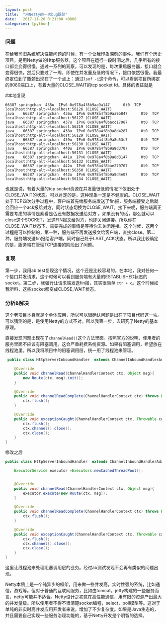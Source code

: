 ```yaml
---
layout: post
title:  "用Netty的一次bug跟踪"
date:   2017-11-20 0:21:00 +0800
categories: [python]
---
```


### 问题
在给我司旧系统解决性能问题的时候，有一个让我印象深刻的事件。我们有个历史项目，是用Netty做的Http服务器，这个项目在运行一段时间之后，几乎所有的接口都会变得很慢。通过一系列的观察，可以发现的是，每次重启服务器，接口就会变得很快，然后只要过了一周，即使在并发量及低的情况下，接口依然很慢。我最终定位到了瓶颈出现在了一个点上：通过`lsof -i`这个命令，可以看到项目所绑定的8080端口上，有着大量的CLOSE_WAIT的tcp socket fd。具体的表征就是

#本地复现
```shell
66387 springchan  435u  IPv6 0x978a4f8b9aa9a147      0t0  TCP localhost:http-alt->localhost:56126 (CLOSE_WAIT)
java    66387 springchan  436u  IPv6 0x978a4f8b9aa9b847      0t0  TCP localhost:http-alt->localhost:56127 (CLOSE_WAIT)
java    66387 springchan  437u  IPv6 0x978a4f8bacc17987      0t0  TCP localhost:http-alt->localhost:56319 (CLOSE_WAIT)
java    66387 springchan  438u  IPv6 0x978a4f8b9a8d4287      0t0  TCP localhost:http-alt->localhost:56129 (CLOSE_WAIT)
java    66387 springchan  439u  IPv6 0x978a4f8b9a8d53c7      0t0  TCP localhost:http-alt->localhost:56130 (CLOSE_WAIT)
java    66387 springchan  440u  IPv6 0x978a4f8b9a8d3707      0t0  TCP localhost:http-alt->localhost:56131 (CLOSE_WAIT)
java    66387 springchan  441u  IPv6 0x978a4f8b9a8d3147      0t0  TCP localhost:http-alt->localhost:56132 (CLOSE_WAIT)
java    66387 springchan  442u  IPv6 0x978a4f8bae270707      0t0  TCP localhost:http-alt->localhost:56350 (CLOSE_WAIT)
java    66387 springchan  443u  IPv6 0x978a4f8b9a8d4e07      0t0  TCP localhost:http-alt->localhost:56134 (CLOSE_WAIT)
```

也就是说，有着大量的tcp socket资源在并发量很低的情况下依旧处于CLOSE_WAIT的状态。可以肯定的是，这种现象一定是不健康的。CLOSE_WAIT处于TCP四次分手过程中，客户端首先给服务端发送了fin报，服务端接受之后就会回应一个ack报给对方，同时状态切换为CLOSE_WAIT。接下来呢，服务端真正需要考虑的事情是察看是否还有数据发送给对方 ，如果没有的话，那么就可以close这个SOCKET，发送FIN报文给对方，也即关闭连接。所以你在CLOSE_WAIT状态下，需要完成的事情是等待你去关闭连接。这个时候，这两个过程是可以控制的，第一种，服务端不再发送报文给客户端，直接close。第二种，服务端发送fin报给客户端，同时自己处于LAST_ACK状态。所以我比较确定的是，服务端在管理TCP连接的阶段出了问题。

### 复现
第一步，我用ab test复现这个情况，这个还是比较容易的。在本地，我对任何一个接口并发请求，这个时候可以看到服务端有大量的ESTABLISHED状态的socket。第二步，我强行让请求端发送fin报，其实很简单:`ctr + c`。这个时候如我所料，这些socket都变成CLOSE_WAIT状态。

### 分析&解决
这个老项目本身就是个单体应用，所以可以很确认问题是出在了项目代码这一块。可以猜测的是，是使用Netty的方式不对。所以我第一步，去研究了Netty的基本原理。

直接发现问题出现在了`channelRead()`这个方法里面。按照官方的说明，使用者的服务里面不应该有阻塞调用。这会严重耗费系统资源。如果有阻塞调用，希望放在线程池里。所以我将项目中的阻塞调用层，统一用了线程池来管理。

```java
 public class HttpServerInboundHandler  extends ChannelInboundHandlerAdapter{

    @Override
    public void channelRead(ChannelHandlerContext ctx, Object msg){
        new Route(ctx, msg).init();
    }

    @Override
    public void channelReadComplete(ChannelHandlerContext ctx) throws Exception {
        ctx.flush();
    }

    @Override
    public void exceptionCaught(ChannelHandlerContext ctx, Throwable cause) {
    	ctx.flush();
        ctx.channel().close();
        ctx.close();
    }    
}  
```

修改之后

```java
public class HttpServerInboundHandler  extends ChannelInboundHandlerAdapter{

    ExecutorService executor =Executors.newCachedThreadPool();


    @Override
    public void channelRead(ChannelHandlerContext ctx, Object msg){
        executor.execute(new Route(ctx, msg));
    }

    @Override
    public void channelReadComplete(ChannelHandlerContext ctx) throws Exception {
        ctx.flush();
    }

    @Override
    public void exceptionCaught(ChannelHandlerContext ctx, Throwable cause) {
    	ctx.flush();
        ctx.channel().close();
        ctx.close();
    }    
}
```
这里让线程池来处理阻塞调用层的业务。经过ab测试发现不会再有类似的问题出现。

Netty本质上是一个纯异步的框架，用来做一些并发高，实时性强的系统，比如通信，游戏等。但对于普通的互联网服务，比如由tomcat，jetty构建的一些服务而言，netty可能并不适合。Netty设计之初意在高性能通信，用有限的资源产出最大的并发量级。所以使用者不得不很清楚socket编程，select，poll模型等。这对于单纯的非实时高并发应用开发者来说，增加了不少复杂度。如果是Java生态的，并且需要自己实现一些服务治理功能的，基于Netty开发是个明智的选择。

